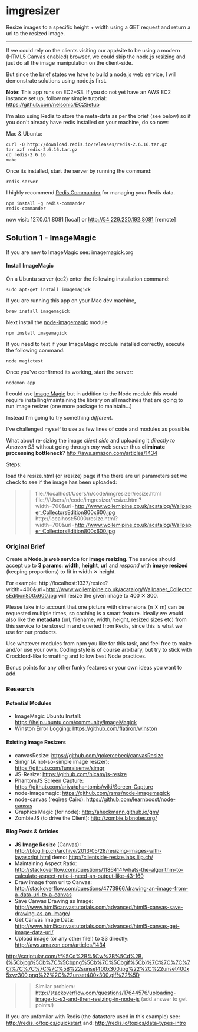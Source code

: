 imgresizer
==========

Resize images to a specific height + width using a 
GET request and return a url to the resized image.

- - -

If we could rely on the clients visiting our app/site to be using a modern
(HTML5 Canvas enabled) browser, we could skip the node.js resizing and just
do all the image manipulation on the client-side.

But since the brief states we have to build a node.js web service, I will 
demonstrate solutions using node.js first. 

**Note**: This app runs on EC2+S3.
If you do not yet have an AWS EC2 instance set up,
follow my simple tutorial: https://github.com/nelsonic/EC2Setup

I'm also using Redis to store the meta-data as per the brief (see below)
so if you don't already have redis installed on your machine,
do so now: 

Mac & Ubuntu: 

```terminal
curl -O http://download.redis.io/releases/redis-2.6.16.tar.gz
tar xzf redis-2.6.16.tar.gz
cd redis-2.6.16
make
```

Once its installed, start the server by running the command:

```terminal
redis-server
```

I highly recommend [Redis Commander](http://nearinfinity.github.io/redis-commander/)
for managing your Redis data. 

```terminal
npm install -g redis-commander
redis-commander
```

now visit: 127.0.0.1:8081 [local]
or 
http://54.229.220.192:8081  [remote]


## Solution 1 - ImageMagic

If you are new to ImageMagic see: imagemagick.org

#### Install ImageMagic

On a Ubuntu server (ec2) enter the following installation command:

```terminal
sudo apt-get install imagemagick
```

If you are running this app on your Mac dev machine,

```terminal
brew install imagemagick
```

Next install the 
[node-imagemagic](https://github.com/rsms/node-imagemagick) module

```terminal
npm install imagemagick
```

If you need to test if your ImageMagic module installed correctly,
execute the following command:

```terminal
node magictest
```

Once you've confirmed its working, start the server:

```terminal
nodemon app
```





I could use [Image Magic](https://github.com/rsms/node-imagemagick) 
but in addition to the Node module this would require 
installing/maintaining the library on all machines that 
are going to run image resizer (one more package to maintain...)

Instead I'm going to try something *different*.

I've challenged myself to use as few lines of code and modules as possible.

What about re-sizing the image *client side* and uploading 
it *directly to Amazon S3* without going through 
*any* web server thus **eliminate processing bottleneck**?
http://aws.amazon.com/articles/1434


Steps:

load the resize.html (or /resize) page
if the there are url parameters set we check to see if the image has been uploaded:

>> file://localhost/Users/n/code/imgresizer/resize.html
>> file:///Users/n/code/imgresizer/resize.html?width=700&url=http://www.wollemipine.co.uk/acatalog/Wallpaper_CollectorsEdition800x600.jpg
>> http://localhost:5000/resize.html?width=700&url=http://www.wollemipine.co.uk/acatalog/Wallpaper_CollectorsEdition800x600.jpg





### Original Brief

Create a **Node.js web service** for **image resizing**. 
The service should accept up to **3 params**: 
**width**, **height**, **url** and *respond* with **image resized** 
(keeping proportions) to fit in width ✕ height.
 
For example:
http://localhost:1337/resize?width=400&url=http://www.wollemipine.co.uk/acatalog/Wallpaper_CollectorsEdition800x600.jpg
will resize the given image to 400 ✕ 300.
 
Please take into account that one picture with dimensions 
(n ✕ m) can be requested multiple times, so caching is a 
smart feature. Ideally we would also like the **metadata** 
(url, filename, width, height, resized sizes etc) from this 
service to be stored in and queried from Redis, since this 
is what we use for our products.

Use whatever modules from npm you like for this task, and 
feel free to make and/or use your own. Coding style is of 
course arbitrary, but try to stick with Crockford-like 
formatting and follow best Node practices. 

Bonus points for any other funky features or your own 
ideas you want to add.

### Research

#### Potential Modules

- ImageMagic Ubuntu Install: https://help.ubuntu.com/community/ImageMagick
- Winston Error Logging: https://github.com/flatiron/winston

#### Existing Image Resizers

- canvasResize: https://github.com/gokercebeci/canvasResize
- Simgr (A not-so-simple image resizer): https://github.com/funraiseme/simgr
- JS-Resize: https://github.com/nicam/js-resize
- PhantomJS Screen Capture: https://github.com/ariya/phantomjs/wiki/Screen-Capture
- node-imagemagic: https://github.com/rsms/node-imagemagick
- node-canvas (reqires Cairo): https://github.com/learnboost/node-canvas
- Graphics Magic (for node): http://aheckmann.github.io/gm/
- ZombieJS (to drive the Client): http://zombie.labnotes.org/

#### Blog Posts & Articles

- **JS Image Resize** (Canvas): http://blog.liip.ch/archive/2013/05/28/resizing-images-with-javascript.html
demo: http://clientside-resize.labs.liip.ch/
- Maintaining Aspect Ratio: http://stackoverflow.com/questions/1186414/whats-the-algorithm-to-calculate-aspect-ratio-i-need-an-output-like-43-169
- Draw image from url to Canvas: http://stackoverflow.com/questions/4773966/drawing-an-image-from-a-data-url-to-a-canvas
- Save Canvas Drawing as Image: http://www.html5canvastutorials.com/advanced/html5-canvas-save-drawing-as-an-image/
- Get Canvas Image Data: http://www.html5canvastutorials.com/advanced/html5-canvas-get-image-data-url/
- Upload image (or any other file!) to S3 directly: http://aws.amazon.com/articles/1434

http://scriptular.com/#%5Cd%2B%5Cw%2B%5Cd%2B.(%5Cbjpg%5Cb%7C%5Cbpng%5Cb%7C%5Cbgif%5Cb)%7C%7C%7C%7Ci%7C%7C%7C%7C%5B%22sunset400x300.jpg%22%2C%22unset400x5xyz300.png%22%2C%22unset400x300.gif%22%5D

>> Similar problem: http://stackoverflow.com/questions/17644576/uploading-image-to-s3-and-then-resizing-in-node-js
(add answer to get points!)

If you are unfamilar with Redis (the datastore used in this example)
see: http://redis.io/topics/quickstart
and: http://redis.io/topics/data-types-intro